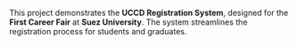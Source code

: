 This project demonstrates the **UCCD Registration System**, designed for the **First Career Fair** at **Suez University**. The system streamlines the registration process for students and graduates.
